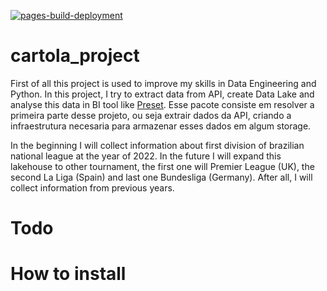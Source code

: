 [![pages-build-deployment](https://github.com/GMizuno/cartola_project/actions/workflows/pages/pages-build-deployment/badge.svg)](https://github.com/GMizuno/cartola_project/actions/workflows/pages/pages-build-deployment)

# cartola_project

First of all this project is used to improve my skills in Data Engineering and Python. In this project, I try to extract data
from API, create Data Lake and analyse this data in BI tool like [Preset](https://preset.io). 
Esse pacote consiste em resolver a primeira parte desse projeto, ou seja extrair dados da API, criando a infraestrutura necesaria para armazenar esses dados em algum storage.

In the beginning I will collect information about first division of brazilian national league at the year of 2022.
In the future I will expand this lakehouse to other tournament, the first one will Premier League (UK), the second La
Liga (Spain) and last one Bundesliga (Germany). After all, I will collect information from previous years.

# Todo

# How to install


